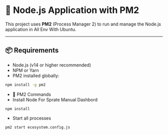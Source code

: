 # 🚀 Node.js Application with PM2

This project uses **PM2** (Process Manager 2) to run and manage the Node.js application in All Env With Ubuntu.

---

## 📦 Requirements

- Node.js (v14 or higher recommended)
- NPM or Yarn
- PM2 installed globally:

```bash
npm install -g pm2
```

- 🚀 PM2 Commands
- Install Node For Sprate Manual Dashbord
```
npm install
```
- Start all processes
```
pm2 start ecosystem.config.js
```
